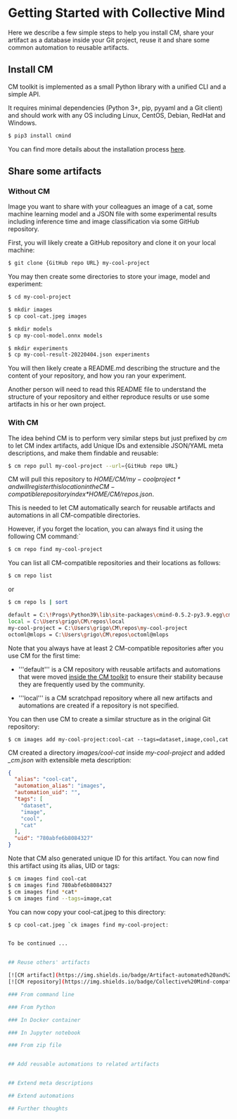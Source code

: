 # Getting Started with Collective Mind

Here we describe a few simple steps to help you install CM, 
share your artifact as a database inside your Git project, 
reuse it and share some common automation 
to reusable artifacts.


## Install CM

CM toolkit is implemented as a small Python library with a unified CLI and a simple API.

It requires minimal dependencies (Python 3+, pip, pyyaml and a Git client) 
and should work with any OS including Linux, CentOS, Debian, RedHat and Windows.

```bash
$ pip3 install cmind
```

You can find more details about the installation process [here](installation.md).

## Share some artifacts

### Without CM

Image you want to share with your colleagues an image of a cat, some machine learning model
and a JSON file with some experimental results including inference time and image classification
via some GitHub repository.

First, you will likely create a GitHub repository and clone it on your local machine:

```bash
$ git clone {GitHub repo URL} my-cool-project
```
 
You may then create some directories to store your image, model and experiment:

```bash
$ cd my-cool-project

$ mkdir images
$ cp cool-cat.jpeg images

$ mkdir models
$ cp my-cool-model.onnx models

$ mkdir experiments
$ cp my-cool-result-20220404.json experiments
```

You will then likely create a README.md describing the structure 
and the content of your repository,
and how you ran your experiment.

Another person will need to read this README file to understand the structure
of your repository and either reproduce results or use some artifacts
in his or her own project.

### With CM

The idea behind CM is to perform very similar steps but just prefixed by *cm* 
to let CM index artifacts, add Unique IDs and extensible JSON/YAML meta descriptions,
and make them findable and reusable:

```bash
$ cm repo pull my-cool-project --url={GitHub repo URL} 
```

CM will pull this repository to *$HOME/CM/my-coolproject* and will register this location
in the CM-compatible repository index *$HOME/CM/repos.json*. 

This is needed to let CM automatically search for reusable artifacts and automations
in all CM-compatible directories.

However, if you forget the location, you can always find it using the following CM command:`
```bash
$ cm repo find my-cool-project
```

You can list all CM-compatible repositories and their locations as follows:
```bash
$ cm repo list
```
or
```bash
$ cm repo ls | sort

default = C:\!Progs\Python39\lib\site-packages\cmind-0.5.2-py3.9.egg\cmind\repo
local = C:\Users\grigo\CM\repos\local
my-cool-project = C:\Users\grigo\CM\repos\my-cool-project
octoml@mlops = C:\Users\grigo\CM\repos\octoml@mlops
```

Note that you always have at least 2 CM-compatible repositories after you use CM for the first time:
* '''default''' is a CM repository with reusable artifacts and automations that were moved 
  [inside the CM toolkit](https://github.com/mlcommons/ck/tree/master/ck2/cmind/repo) 
  to ensure their stability because they are frequently used by the community.

* '''local''' is a CM scratchpad repository where all new artifacts and automations 
  are created if a repository is not specified.




You can then use CM to create a similar structure as in the original Git repository:

```
$ cm images add my-cool-project:cool-cat --tags=dataset,image,cool,cat
```

CM created a directory *images/cool-cat* inside *my-cool-project* and added *_cm.json* with extensible meta description:
```json
{
  "alias": "cool-cat",
  "automation_alias": "images",
  "automation_uid": "",
  "tags": [
    "dataset",
    "image",
    "cool",
    "cat"
  ],
  "uid": "780abfe6b8084327"
}
```

Note that CM also generated unique ID for this artifact. You can now find this artifact using its alias, UID or tags:
```bash
$ cm images find cool-cat
$ cm images find 780abfe6b8084327
$ cm images find *cat*
$ cm images find --tags=image,cat
``` 

You can now copy your cool-cat.jpeg to this directory:
```bash
$ cp cool-cat.jpeg `ck images find my-cool-project:


To be continued ...


## Reuse others' artifacts

[![CM artifact](https://img.shields.io/badge/Artifact-automated%20and%20reusable-blue)](https://github.com/mlcommons/ck/tree/master/ck2)
[![CM repository](https://img.shields.io/badge/Collective%20Mind-compatible-blue)](https://github.com/mlcommons/ck/tree/master/ck2)

### From command line

### From Python

### In Docker container

### In Jupyter notebook

### From zip file 


## Add reusable automations to related artifacts 


## Extend meta descriptions

## Extend automations

## Further thoughts

